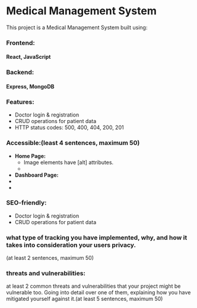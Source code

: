 # Medical Management System

This project is a Medical Management System built using:

### Frontend: 
#### React, JavaScript

### Backend: 
#### Express, MongoDB

### Features:

- Doctor login & registration
- CRUD operations for patient data
- HTTP status codes: 500, 400, 404, 200, 201

### Accessible:(least 4 sentences, maximum 50)

- **Home Page:**
  - Image elements have [alt] attributes.
  -
- **Dashboard Page:**
-
-

### SEO-friendly:

- Doctor login & registration
- CRUD operations for patient data

### what type of tracking you have implemented, why, and how it takes into consideration your users privacy.

(at least 2 sentences, maximum 50)

### threats and vulnerabilities:

at least 2 common threats and vulnerabilities that your project might be vulnerable too. Going into detail over one of them, explaining how you have mitigated yourself against it.(at least 5 sentences, maximum 50)

